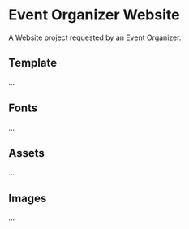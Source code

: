 # Event Organizer Website
A Website project requested by an Event Organizer.

## Template
...

## Fonts
...

## Assets
...

## Images
...
